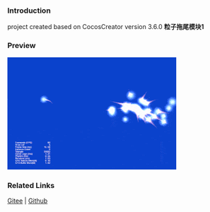 ### Introduction

project created based on CocosCreator version 3.6.0 **粒子拖尾模块1** 

### Preview
![image](../../../gif/202203/2022030532.gif)

### Related Links
[Gitee](https://gitee.com/mirrors_cocos-creator/test-cases-3d/blob/v3.0/assets/cases/particle) | [Github](https://github.com/cocos-creator/test-cases-3d/blob/v3.0/assets/cases/particle)